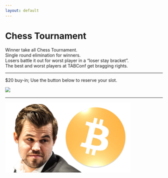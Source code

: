 ```yaml
---
layout: default
---
```


# Chess Tournament

Winner take all Chess Tournament. <br>
Single round elimination for winners. <br>
Losers battle it out for worst player in a “loser stay bracket”. <br>
The best and worst players at TABConf get bragging rights. <br>

***

$20 buy-in; Use the button below to reserve your slot.

<a href="https://checkout.opennode.com/p/8f82e010-b7b7-4425-99ac-4f10502a89c0" target="_blank"><img style="width:200px;" src="https://app.opennode.com/pay-with-bitcoin.svg"/></a>

*** 

<img align="center" width="400" src="assets/img/web/chess.png"><br>
